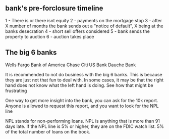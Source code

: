 ## bank's pre-forclosure timeline 

1 - There is or there isnt equity
2 - payments on the mortgage stop 
3 - after X number of months the bank sends out a "notice of default", X being at the banks desecration
4 - short sell offers considered 
5 - bank sends the property to auction 
6 - auction takes place 


## The big 6 banks

Wells Fargo 
Bank of America
Chase 
Citi
US Bank
Dauche Bank


It is recommended to not do business with the big 6 banks. This is because they are just not that fun to deal with. In some cases, it may be that the right hand does not know what the left hand is doing. See how that might be frustrating


One way to get more insight into the bank, you can ask for the 10k report. Anyone is allowed to request this report, and you want to look for the NPL line

NPL stands for non-performing loans. NPL is anything that is more than 91 days late. If the NPL line is 5% or higher, they are on the FDIC watch list. 5% of the total number of loans on the book. 

